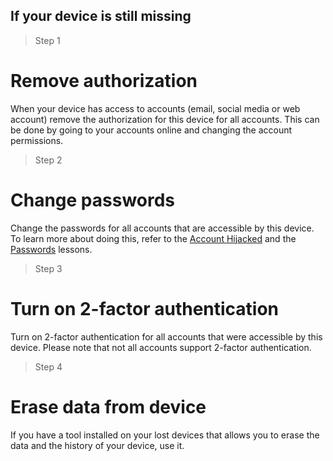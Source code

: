 ## If your device is still missing

> Step 1
# Remove authorization

When your device has access to accounts (email, social media or web account) remove the authorization for this device for all accounts. This can be done by going to your accounts online and changing the account permissions.
<br>
> Step 2
# Change passwords

Change the passwords for all accounts that are accessible by this device. To learn more about doing this, refer to the [Account Hijacked](en/topics/practice-1-emergencies/2-account-hijacked/1-1-intro.md) and the [Passwords](en/topics/understand-4-digisec/2-passwords/1-intro.md) lessons.
<br>
> Step 3
# Turn on 2-factor authentication

Turn on 2-factor authentication for all accounts that were accessible by this device. Please note that not all accounts support 2-factor authentication.
<br>
> Step 4
# Erase data from device

If you have a tool installed on your lost devices that allows you to erase the data and the history of your device, use it.
<br>

